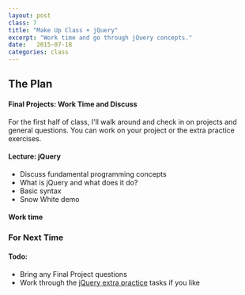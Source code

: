 ```yaml
---
layout: post
class: 7
title: "Make Up Class + jQuery"
excerpt: "Work time and go through jQuery concepts."
date:   2015-07-18
categories: class
---
```


## The Plan

#### <span class="post-title-pre">Final Projects:</span> Work Time and Discuss

For the first half of class, I'll walk around and check in on projects and general questions. You can work on your project or the extra practice exercises.

#### <span class="post-title-pre">Lecture:</span> jQuery

* Discuss fundamental programming concepts
* What is jQuery and what does it do?
* Basic syntax
* Snow White demo

#### <span class="post-title-pre">Work time</span>


<div class="notice post-todos" markdown="1">

### For Next Time

#### Todo:

* Bring any Final Project questions
* Work through the [jQuery extra practice](https://github.com/laras126/jquery_exercise) tasks if you like


</div>
